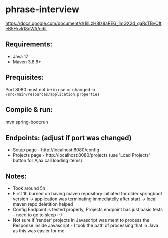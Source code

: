 # phrase-interview
https://docs.google.com/document/d/1ilLzH8lz8aREG_lmGX2d_gaRcTBvOfteB5Hrvk18oWA/edit

## Requirements:
- Java 17
- Maven 3.8.6+

## Prequisites:
Port 8080 must not be in use or changed in ```/src/main/resources/application.properties```

## Compile & run:
mvn spring-boot:run

## Endpoints: (adjust if port was changed)
- Setup page - http://localhost:8080/config
- Projects page - http://localhost:8080/projects (use 'Load Projects' button for Ajax call loading items)

## Notes:
- Took around 5h
- First 1h burned on having maven repository initiated for older springboot version -> application was terminating immediatelly after start -> local maven repo deletition helped
- Config Endpoint is tested properly, Projects endpoint has just basic tests - need to go to sleep :-)
- Not sure if 'render' projects in Javascript was ment to process the Response inside Javascript - I took the path of processing that in Java as this was easier for me
